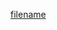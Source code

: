 [filename](https://raw.githubusercontent.com/ligaopeng123-npm/web-components-repo/main/packages/rc-image-upload/README.md ':include')
